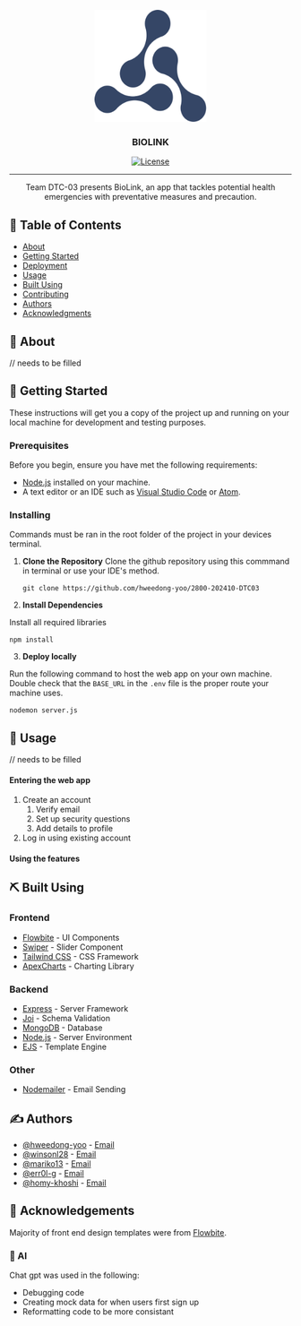 <p align="center">
  <a href="" rel="noopener">
    <img width="200px" height="200px" src="public/images/logo.svg" alt="Project logo">
  </a>
</p>

<h3 align="center">BIOLINK</h3>

<div align="center">

[![License](https://img.shields.io/badge/license-MIT-blue.svg)](/LICENSE.txt)

</div>

---

<p align="center"> Team DTC-03 presents BioLink, an app that tackles potential health emergencies with preventative measures and precaution.
    <br> 
</p>

## 📝 Table of Contents

- [About](#about)
- [Getting Started](#getting_started)
- [Deployment](#deployment)
- [Usage](#usage)
- [Built Using](#built_using)
- [Contributing](../CONTRIBUTING.md)
- [Authors](#authors)
- [Acknowledgments](#acknowledgement)

## 🧐 About <a name = "about"></a>

// needs to be filled
## 🏁 Getting Started <a name = "getting_started"></a>

These instructions will get you a copy of the project up and running on your local machine for development and testing purposes.

### Prerequisites

Before you begin, ensure you have met the following requirements:
- [Node.js](https://nodejs.org/) installed on your machine.
- A text editor or an IDE such as [Visual Studio Code](https://code.visualstudio.com/) or [Atom](https://atom.io/).

### Installing
Commands must be ran in the root folder of the project in your devices terminal.
1. **Clone the Repository**
Clone the github repository using this commmand in terminal or use your IDE's method.
   ```
   git clone https://github.com/hweedong-yoo/2800-202410-DTC03
   ```
2. **Install Dependencies**

Install all required libraries
   ```
   npm install
   ```
3. **Deploy locally**

Run the  following command to host the web app on your own machine. Double check that the `BASE_URL` in the `.env` file is the proper route your machine uses.
   ```
   nodemon server.js
   ```

## 🎈 Usage <a name="usage"></a>
// needs to be filled
#### Entering the web app
1. Create an account
   1. Verify email
   2. Set up security questions
   3. Add details to profile
2. Log in using existing account

#### Using the features

## ⛏️ Built Using <a name="built_using"></a>

### Frontend
- [Flowbite](https://flowbite.com/) - UI Components
- [Swiper](https://swiperjs.com/) - Slider Component
- [Tailwind CSS](https://tailwindcss.com/) - CSS Framework
- [ApexCharts](https://apexcharts.com/) - Charting Library

### Backend
- [Express](https://expressjs.com/) - Server Framework
- [Joi](https://joi.dev/) - Schema Validation
- [MongoDB](https://www.mongodb.com/) - Database
- [Node.js](https://nodejs.org/en/) - Server Environment
- [EJS](https://ejs.co/) - Template Engine

### Other
- [Nodemailer](https://nodemailer.com/about/) - Email Sending




## ✍️ Authors <a name = "authors"></a>

- [@hweedong-yoo](https://github.com/hweedong-yoo) - [Email](jyoo33@my.bcit.ca)
- [@winsonl28](https://github.com/winsonl28) - [Email](mhockertz@my.bcit.ca )
- [@mariko13](https://github.com/mariko13) - [Email](wliang43@my.bcit.ca)
- [@err0l-g](https://github.com/err0l-g) - [Email](egalang6@my.bcit.ca)
- [@homy-khoshi](https://github.com/homy-khoshi) - [Email](hkhoshi@my.bcit.ca)

## 🎉 Acknowledgements <a name = "acknowledgement"></a>
Majority of front end design templates were from [Flowbite](https://flowbite.com/).
### 🤖 AI
Chat gpt was used in the following:
- Debugging code
- Creating mock data for when users first sign up
- Reformatting code to be more consistant
